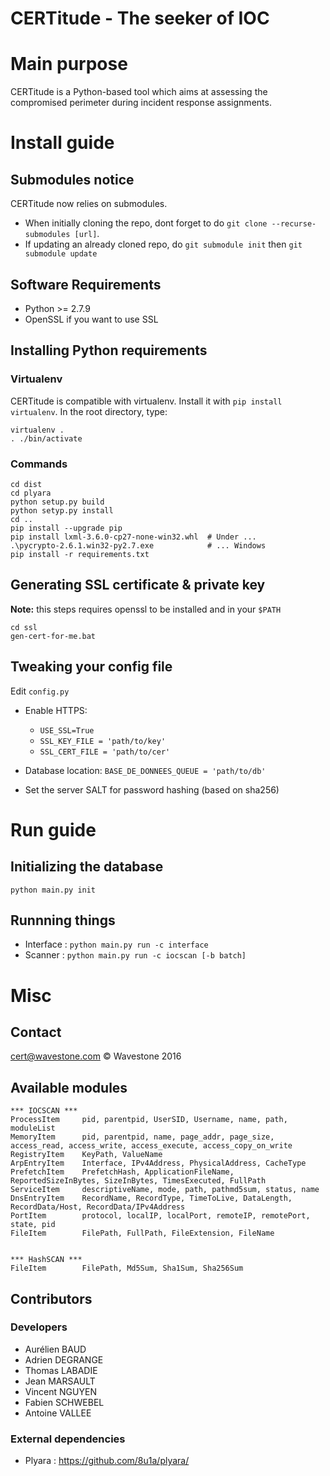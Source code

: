 CERTitude - The seeker of IOC
=============

# Main purpose

CERTitude is a Python-based tool which aims at assessing the compromised perimeter during incident response assignments.



# Install guide

## Submodules notice

CERTitude now relies on submodules.
- When initially cloning the repo, dont forget to do `git clone --recurse-submodules [url]`.
- If updating an already cloned repo, do `git submodule init` then `git submodule update`

## Software Requirements

- Python >= 2.7.9
- OpenSSL if you want to use SSL


## Installing Python requirements

### Virtualenv

CERTitude is compatible with virtualenv.
Install it with `pip install virtualenv`.
In the root directory, type:

```
virtualenv .
. ./bin/activate
```


### Commands

```batch
cd dist
cd plyara
python setup.py build
python setyp.py install
cd ..
pip install --upgrade pip
pip install lxml-3.6.0-cp27-none-win32.whl	# Under ...
.\pycrypto-2.6.1.win32-py2.7.exe			# ... Windows
pip install -r requirements.txt
```


## Generating SSL certificate & private key

**Note:** this steps requires openssl to be installed and in your `$PATH`

```batch
cd ssl
gen-cert-for-me.bat
```


## Tweaking your config file

Edit `config.py`

- Enable HTTPS:
    - `USE_SSL=True`
    - `SSL_KEY_FILE = 'path/to/key'`
    - `SSL_CERT_FILE = 'path/to/cer'`

- Database location: `BASE_DE_DONNEES_QUEUE = 'path/to/db'`
- Set the server SALT for password hashing (based on sha256)


# Run guide

## Initializing the database

`python main.py init`


## Runnning things

- Interface : `python main.py run -c interface`
- Scanner : `python main.py run -c iocscan [-b batch]`


# Misc

## Contact

cert@wavestone.com
&copy; Wavestone 2016


## Available modules

```
*** IOCSCAN ***
ProcessItem     pid, parentpid, UserSID, Username, name, path, moduleList
MemoryItem      pid, parentpid, name, page_addr, page_size, access_read, access_write, access_execute, access_copy_on_write
RegistryItem    KeyPath, ValueName
ArpEntryItem    Interface, IPv4Address, PhysicalAddress, CacheType
PrefetchItem    PrefetchHash, ApplicationFileName, ReportedSizeInBytes, SizeInBytes, TimesExecuted, FullPath
ServiceItem     descriptiveName, mode, path, pathmd5sum, status, name
DnsEntryItem    RecordName, RecordType, TimeToLive, DataLength, RecordData/Host, RecordData/IPv4Address
PortItem        protocol, localIP, localPort, remoteIP, remotePort, state, pid
FileItem        FilePath, FullPath, FileExtension, FileName


*** HashSCAN ***
FileItem        FilePath, Md5Sum, Sha1Sum, Sha256Sum
```

## Contributors

### Developers 

- Aurélien BAUD
- Adrien DEGRANGE
- Thomas LABADIE
- Jean MARSAULT
- Vincent NGUYEN
- Fabien SCHWEBEL
- Antoine VALLEE


### External dependencies

- Plyara : https://github.com/8u1a/plyara/